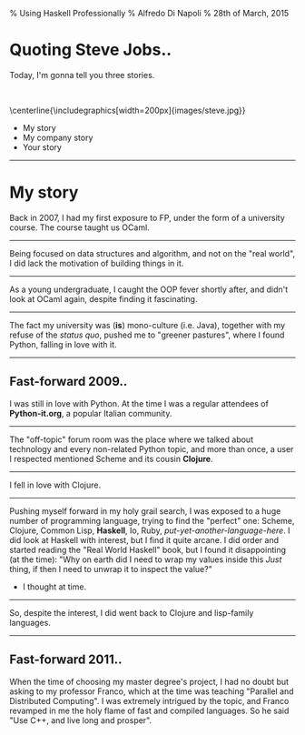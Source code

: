 % Using Haskell Professionally
% Alfredo Di Napoli
% 28th of March, 2015

# Quoting Steve Jobs..

Today, I'm gonna tell you three stories.

&nbsp;

\centerline{\includegraphics[width=200px]{images/steve.jpg}}

* My story
* My company story
* Your story


------------------

# My story

Back in 2007, I had my first exposure to FP, under the form of
a university course. The course taught us OCaml.

------------------

Being focused on data structures  and algorithm, and not on the
"real world", I did lack the motivation of building things in it.

------------------

As a young undergraduate, I caught the OOP fever shortly after,
and didn't look at OCaml again, despite finding it fascinating.

------------------

The fact my university was (**is**) mono-culture (i.e. Java), together with
my refuse of the _status quo_, pushed me to "greener pastures", where
I found Python, falling in love with it.

------------------

## Fast-forward 2009..

I was still in love with Python. At the time I was a regular attendees of
**Python-it.org**, a popular Italian community.

------------------

The "off-topic" forum room was the place where we talked about technology and
every non-related Python topic, and more than once, a user I respected mentioned
Scheme and its cousin **Clojure**.

------------------

I fell in love with Clojure.

------------------

Pushing myself forward in my holy grail search, I was exposed to a huge number of
programming language, trying to find the "perfect" one: Scheme, Clojure, Common Lisp,
**Haskell**, Io, Ruby, _put-yet-another-language-here_. I did look at Haskell with
interest, but I find it quite arcane. I did order and started reading the "Real World
Haskell" book, but I found it disappointing (at the time): "Why on earth did I need to
wrap my values inside this _Just_ thing, if then I need to unwrap it to inspect the value?"
- I thought at time.

------------------

So, despite the interest, I did went back to Clojure and lisp-family languages.

------------------

## Fast-forward 2011..

When the time of choosing my master degree's project, I had no doubt but asking to my
professor Franco, which at the time was teaching "Parallel and Distributed Computing".
I was extremely intrigued by the topic, and Franco revamped in me the holy flame of
fast and compiled languages. So he said "Use C++, and live long and prosper".
